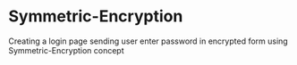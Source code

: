 # Symmetric-Encryption
Creating a login page sending user enter password in encrypted form using Symmetric-Encryption concept
